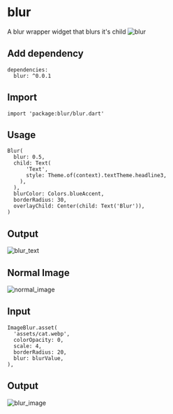 # blur

A blur wrapper widget that blurs it's child
![blur](https://user-images.githubusercontent.com/32562337/95470880-eb2cda00-099e-11eb-9484-8e5eb74e6073.gif)

## Add dependency
```
dependencies:
  blur: ^0.0.1
```

## Import
```
import 'package:blur/blur.dart'
```

## Usage
```
Blur(
  blur: 0.5,
  child: Text(
      'Text',
      style: Theme.of(context).textTheme.headline3,
    ),
  ),
  blurColor: Colors.blueAccent,
  borderRadius: 30,
  overlayChild: Center(child: Text('Blur')),
)
```

## Output
![blur_text](https://user-images.githubusercontent.com/32562337/95469491-570e4300-099d-11eb-87ec-5ca60e6176ba.jpg)

## Normal Image
![normal_image](https://user-images.githubusercontent.com/32562337/95471905-09dfa080-09a0-11eb-8ce3-b90b3a063d80.jpg)

## Input
```
ImageBlur.asset(
  'assets/cat.webp',
  colorOpacity: 0,
  scale: 4,
  borderRadius: 20,
  blur: blurValue,
),
```

## Output
![blur_image](https://user-images.githubusercontent.com/32562337/95471602-bd946080-099f-11eb-95db-39818cef1554.jpg)
